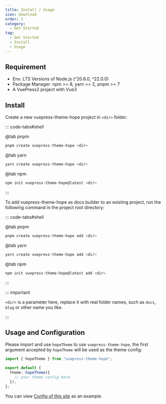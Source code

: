 ```yaml
---
title: Install / Usage
icon: download
order: 2
category:
  - Get Started
tag:
  - Get Started
  - Install
  - Usage
---
```


## Requirement

- Env: LTS Versions of Node.js (^20.6.0, ^22.0.0)
- Package Manager: npm >= 8, yarn >= 2, pnpm >= 7
- A VuePress2 project with Vue3

## Install

Create a new vuepress-theme-hope project in `<dir>` folder:

::: code-tabs#shell

@tab pnpm

```bash
pnpm create vuepress-theme-hope <dir>
```

@tab yarn

```bash
yarn create vuepress-theme-hope <dir>
```

@tab npm

```bash
npm init vuepress-theme-hope@latest <dir>
```

:::

To add vuepress-theme-hope as docs builder to an existing project, run the following command in the project root directory:

::: code-tabs#shell

@tab pnpm

```bash
pnpm create vuepress-theme-hope add <dir>
```

@tab yarn

```bash
yarn create vuepress-theme-hope add <dir>
```

@tab npm

```bash
npm init vuepress-theme-hope@latest add <dir>
```

:::

::: important

`<dir>` is a parameter here, replace it with real folder names, such as `docs`, `blog` or other name you like.

:::

## Usage and Configuration

Please import and use `hopeTheme` to use `vuepress-theme-hope`, the first argument accepted by `hopeTheme` will be used as the theme config:

```ts twoslash {5} title=".vuepress/config.ts"
import { hopeTheme } from "vuepress-theme-hope";

export default {
  theme: hopeTheme({
    // your theme config here
  }),
};
```

You can view [Config of this site][docs-config] as an example.

[docs-config]: https://github.com/vuepress-theme-hope/vuepress-theme-hope/blob/main/docs/theme/src/.vuepress/config.ts
